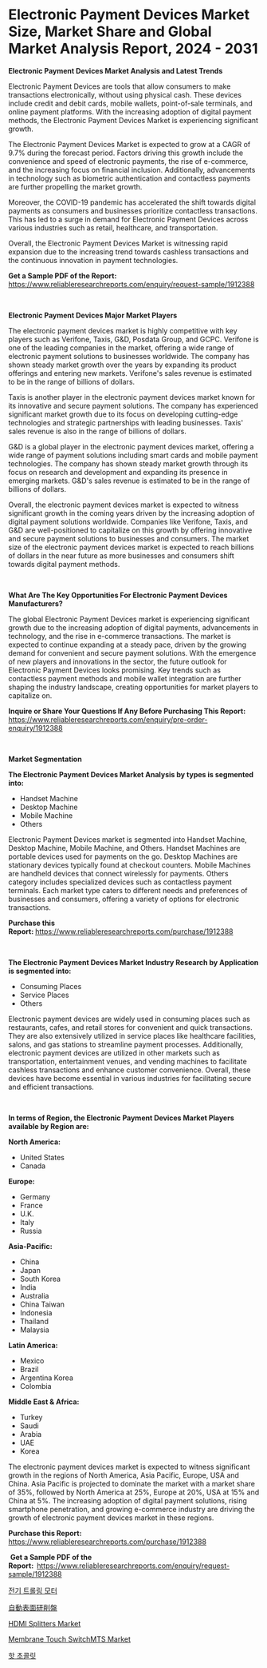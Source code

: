 <p><h1>Electronic Payment Devices Market Size, Market Share and Global Market Analysis Report, 2024 - 2031</h1></p><p><strong>Electronic Payment Devices Market Analysis and Latest Trends</strong></p>
<p><p>Electronic Payment Devices are tools that allow consumers to make transactions electronically, without using physical cash. These devices include credit and debit cards, mobile wallets, point-of-sale terminals, and online payment platforms. With the increasing adoption of digital payment methods, the Electronic Payment Devices Market is experiencing significant growth.</p><p>The Electronic Payment Devices Market is expected to grow at a CAGR of 9.7% during the forecast period. Factors driving this growth include the convenience and speed of electronic payments, the rise of e-commerce, and the increasing focus on financial inclusion. Additionally, advancements in technology such as biometric authentication and contactless payments are further propelling the market growth.</p><p>Moreover, the COVID-19 pandemic has accelerated the shift towards digital payments as consumers and businesses prioritize contactless transactions. This has led to a surge in demand for Electronic Payment Devices across various industries such as retail, healthcare, and transportation.</p><p>Overall, the Electronic Payment Devices Market is witnessing rapid expansion due to the increasing trend towards cashless transactions and the continuous innovation in payment technologies.</p></p>
<p><strong>Get a Sample PDF of the Report:&nbsp;</strong> <a href="https://www.reliableresearchreports.com/enquiry/request-sample/1912388">https://www.reliableresearchreports.com/enquiry/request-sample/1912388</a></p>
<p>&nbsp;</p>
<p><strong>Electronic Payment Devices Major Market Players</strong></p>
<p><p>The electronic payment devices market is highly competitive with key players such as Verifone, Taxis, G&D, Posdata Group, and GCPC. Verifone is one of the leading companies in the market, offering a wide range of electronic payment solutions to businesses worldwide. The company has shown steady market growth over the years by expanding its product offerings and entering new markets. Verifone's sales revenue is estimated to be in the range of billions of dollars.</p><p>Taxis is another player in the electronic payment devices market known for its innovative and secure payment solutions. The company has experienced significant market growth due to its focus on developing cutting-edge technologies and strategic partnerships with leading businesses. Taxis' sales revenue is also in the range of billions of dollars.</p><p>G&D is a global player in the electronic payment devices market, offering a wide range of payment solutions including smart cards and mobile payment technologies. The company has shown steady market growth through its focus on research and development and expanding its presence in emerging markets. G&D's sales revenue is estimated to be in the range of billions of dollars.</p><p>Overall, the electronic payment devices market is expected to witness significant growth in the coming years driven by the increasing adoption of digital payment solutions worldwide. Companies like Verifone, Taxis, and G&D are well-positioned to capitalize on this growth by offering innovative and secure payment solutions to businesses and consumers. The market size of the electronic payment devices market is expected to reach billions of dollars in the near future as more businesses and consumers shift towards digital payment methods.</p></p>
<p>&nbsp;</p>
<p><strong>What Are The Key Opportunities For Electronic Payment Devices Manufacturers?</strong></p>
<p><p>The global Electronic Payment Devices market is experiencing significant growth due to the increasing adoption of digital payments, advancements in technology, and the rise in e-commerce transactions. The market is expected to continue expanding at a steady pace, driven by the growing demand for convenient and secure payment solutions. With the emergence of new players and innovations in the sector, the future outlook for Electronic Payment Devices looks promising. Key trends such as contactless payment methods and mobile wallet integration are further shaping the industry landscape, creating opportunities for market players to capitalize on.</p></p>
<p><strong>Inquire or Share Your Questions If Any Before Purchasing This Report:</strong> <a href="https://www.reliableresearchreports.com/enquiry/pre-order-enquiry/1912388">https://www.reliableresearchreports.com/enquiry/pre-order-enquiry/1912388</a></p>
<p>&nbsp;</p>
<p><strong>Market Segmentation</strong></p>
<p><strong>The Electronic Payment Devices Market Analysis by types is segmented into:</strong></p>
<p><ul><li>Handset Machine</li><li>Desktop Machine</li><li>Mobile Machine</li><li>Others</li></ul></p>
<p><p>Electronic Payment Devices market is segmented into Handset Machine, Desktop Machine, Mobile Machine, and Others. Handset Machines are portable devices used for payments on the go. Desktop Machines are stationary devices typically found at checkout counters. Mobile Machines are handheld devices that connect wirelessly for payments. Others category includes specialized devices such as contactless payment terminals. Each market type caters to different needs and preferences of businesses and consumers, offering a variety of options for electronic transactions.</p></p>
<p><strong>Purchase this Report:&nbsp;</strong><a href="https://www.reliableresearchreports.com/purchase/1912388">https://www.reliableresearchreports.com/purchase/1912388</a></p>
<p>&nbsp;</p>
<p><strong>The Electronic Payment Devices Market Industry Research by Application is segmented into:</strong></p>
<p><ul><li>Consuming Places</li><li>Service Places</li><li>Others</li></ul></p>
<p><p>Electronic payment devices are widely used in consuming places such as restaurants, cafes, and retail stores for convenient and quick transactions. They are also extensively utilized in service places like healthcare facilities, salons, and gas stations to streamline payment processes. Additionally, electronic payment devices are utilized in other markets such as transportation, entertainment venues, and vending machines to facilitate cashless transactions and enhance customer convenience. Overall, these devices have become essential in various industries for facilitating secure and efficient transactions.</p></p>
<p>&nbsp;</p>
<p><strong>In terms of Region, the Electronic Payment Devices Market Players available by Region are:</strong></p>
<p>
    <p> <strong> North America: </strong>
        <ul>
            <li>United States</li>
            <li>Canada</li>
        </ul>
        </p> 
    <p> <strong> Europe: </strong>
        <ul>
            <li>Germany</li>
            <li>France</li>
            <li>U.K.</li>
            <li>Italy</li>
            <li>Russia</li>
        </ul>
        </p> 
    <p> <strong> Asia-Pacific: </strong>
        <ul>
            <li>China</li>
            <li>Japan</li>
            <li>South Korea</li>
            <li>India</li>
            <li>Australia</li>
            <li>China Taiwan</li>
            <li>Indonesia</li>
            <li>Thailand</li>
            <li>Malaysia</li>
        </ul>
        </p> 
    <p> <strong> Latin America: </strong>
        <ul>
            <li>Mexico</li>
            <li>Brazil</li>
            <li>Argentina Korea</li>
            <li>Colombia</li>
        </ul>
        </p> 
    <p> <strong> Middle East & Africa: </strong>
        <ul>
            <li>Turkey</li>
            <li>Saudi</li>
            <li>Arabia</li>
            <li>UAE</li>
            <li>Korea</li>
        </ul>
    </p>
    </p>
<p><p>The electronic payment devices market is expected to witness significant growth in the regions of North America, Asia Pacific, Europe, USA and China. Asia Pacific is projected to dominate the market with a market share of 35%, followed by North America at 25%, Europe at 20%, USA at 15% and China at 5%. The increasing adoption of digital payment solutions, rising smartphone penetration, and growing e-commerce industry are driving the growth of electronic payment devices market in these regions.</p></p>
<p><strong>Purchase this Report: </strong><a href="https://www.reliableresearchreports.com/purchase/1912388">https://www.reliableresearchreports.com/purchase/1912388</a></p>
<p>&nbsp;<strong>Get a Sample PDF of the Report:&nbsp;&nbsp;</strong><a href="https://www.reliableresearchreports.com/enquiry/request-sample/1912388">https://www.reliableresearchreports.com/enquiry/request-sample/1912388</a></p>
<p><strong></strong></p>
<p><p><a href="https://github.com/trmesnao7959541/Market-Research-Report-List-1/blob/main/765745311031.md">전기 트롤링 모터</a></p><p><a href="https://github.com/adcxff01450218/Market-Research-Report-List-1/blob/main/638516611859.md">自動表面研削盤</a></p><p><a href="https://github.com/sonuprakash1/Market-Research-Report-List-2/blob/main/hdmi-splitters-market.md">HDMI Splitters Market</a></p><p><a href="https://medium.com/@chiragreportprime/membrane-touch-switchmts-market-furnishes-information-on-market-share-market-trends-and-market-c4b5cfcb096e">Membrane Touch SwitchMTS Market</a></p><p><a href="https://github.com/vsn7qpua81q/Market-Research-Report-List-1/blob/main/388309411032.md">핫 초콜릿</a></p></p>
